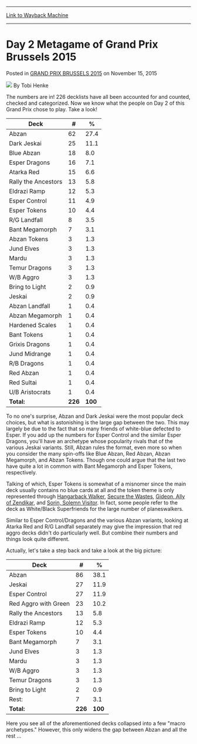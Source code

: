 
---
[Link to Wayback Machine](https://web.archive.org/web/20151117182343/http://magic.wizards.com/en/events/coverage/gpbru15/day-2-metagame-grand-prix-brussels-2015-2015-11-15)

[_metadata_:author]:- "Tobi Henke"
[_metadata_:description]:- "The numbers are in! 226 decklists have all been accounted for and counted, checked and categorized. Now we know what the people on Day 2 of this Grand Prix chose to play. Take a look!"
[_metadata_:generator]:- "Drupal 7 (http://drupal.org)"
[_metadata_:node]:- "838956"
[_metadata_:publish_date]:- "2015-11-15"
[_metadata_:source]:- "div-main-content"
[_metadata_:title]:- "Day 2 Metagame of Grand Prix Brussels 2015"
[_metadata_:wayback_capture_timestamp]:- "2015-11-17 18:23:43"
[_metadata_:wayback_raw_url]:- "https://web.archive.org/web/20151117182343id_/http://magic.wizards.com/en/events/coverage/gpbru15/day-2-metagame-grand-prix-brussels-2015-2015-11-15"
[_metadata_:wayback_url]:- "http://magic.wizards.com/en/events/coverage/gpbru15/day-2-metagame-grand-prix-brussels-2015-2015-11-15"
---


Day 2 Metagame of Grand Prix Brussels 2015
==========================================



 Posted in [GRAND PRIX BRUSSELS 2015](/en/events/coverage/gpbru15)
 on November 15, 2015 






![](https://media.magic.wizards.com/styles/auth_small/public/images/person/henke_author.jpg)
By Tobi Henke











The numbers are in! 226 decklists have all been accounted for and counted, checked and categorized. Now we know what the people on Day 2 of this Grand Prix chose to play. Take a look!




| Deck | # | % |
| --- | --- | --- |
| Abzan | 62 | 27.4 |
| Dark Jeskai | 25 | 11.1 |
| Blue Abzan | 18 | 8.0 |
| Esper Dragons | 16 | 7.1 |
| Atarka Red | 15 | 6.6 |
| Rally the Ancestors | 13 | 5.8 |
| Eldrazi Ramp | 12 | 5.3 |
| Esper Control | 11 | 4.9 |
| Esper Tokens | 10 | 4.4 |
| R/G Landfall | 8 | 3.5 |
| Bant Megamorph | 7 | 3.1 |
| Abzan Tokens | 3 | 1.3 |
| Jund Elves | 3 | 1.3 |
| Mardu | 3 | 1.3 |
| Temur Dragons | 3 | 1.3 |
| W/B Aggro | 3 | 1.3 |
| Bring to Light | 2 | 0.9 |
| Jeskai | 2 | 0.9 |
| Abzan Landfall | 1 | 0.4 |
| Abzan Megamorph | 1 | 0.4 |
| Hardened Scales | 1 | 0.4 |
| Bant Tokens | 1 | 0.4 |
| Grixis Dragons | 1 | 0.4 |
| Jund Midrange | 1 | 0.4 |
| R/B Dragons | 1 | 0.4 |
| Red Abzan | 1 | 0.4 |
| Red Sultai | 1 | 0.4 |
| U/B Aristocrats | 1 | 0.4 |
| **Total:** | **226** | **100** |

To no one's surprise, Abzan and Dark Jeskai were the most popular deck choices, but what is astonishing is the large gap between the two. This may largely be due to the fact that so many friends of white-blue defected to Esper. If you add up the numbers for Esper Control and the similar Esper Dragons, you'll have an archetype whose popularity rivals that of the various Jeskai variants. Still, Abzan rules the format, even more so when you consider the many spin-offs like Blue Abzan, Red Abzan, Abzan Megamorph, and Abzan Tokens. Though one could argue that the last two have quite a lot in common with Bant Megamorph and Esper Tokens, respectively.


Talking of which, Esper Tokens is somewhat of a misnomer since the main deck usually contains no blue cards at all and the token theme is only represented through [Hangarback Walker](http://gatherer.wizards.com/Pages/Card/Details.aspx?name=Hangarback+Walker), [Secure the Wastes](http://gatherer.wizards.com/Pages/Card/Details.aspx?name=Secure+the+Wastes), [Gideon, Ally of Zendikar](http://gatherer.wizards.com/Pages/Card/Details.aspx?name=Gideon%2C+Ally+of+Zendikar), and [Sorin, Solemn Visitor](http://gatherer.wizards.com/Pages/Card/Details.aspx?name=Sorin%2C+Solemn+Visitor). In fact, some people refer to the deck as White/Black Superfriends for the large number of planeswalkers.


Similar to Esper Control/Dragons and the various Abzan variants, looking at Atarka Red and R/G Landfall separately may give the impression that red aggro decks didn't do particularly well. But combine their numbers and things look quite different.


Actually, let's take a step back and take a look at the big picture:




| Deck | # | % |
| --- | --- | --- |
| Abzan | 86 | 38.1 |
| Jeskai | 27 | 11.9 |
| Esper Control | 27 | 11.9 |
| Red Aggro with Green | 23 | 10.2 |
| Rally the Ancestors | 13 | 5.8 |
| Eldrazi Ramp | 12 | 5.3 |
| Esper Tokens | 10 | 4.4 |
| Bant Megamorph | 7 | 3.1 |
| Jund Elves | 3 | 1.3 |
| Mardu | 3 | 1.3 |
| W/B Aggro | 3 | 1.3 |
| Temur Dragons | 3 | 1.3 |
| Bring to Light | 2 | 0.9 |
| Rest: | 7 | 3.1 |
| **Total:** | **226** | **100** |

Here you see all of the aforementioned decks collapsed into a few "macro archetypes." However, this only widens the gap between Abzan and all the rest …







